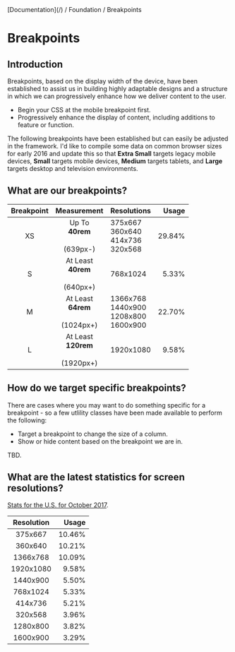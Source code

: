 <div class="breadcrumbs">
[Documentation](/) / Foundation / Breakpoints
</div>

# Breakpoints

## Introduction

Breakpoints, based on the display width of the device, have been established to assist us in building highly adaptable designs and a structure in which we can progressively enhance how we deliver content to the user.

*   Begin your CSS at the mobile breakpoint first.
*   Progressively enhance the display of content, including additions to feature or function.

The following breakpoints have been established but can easily be adjusted in the framework. I'd like to compile some data on common browser sizes for early 2016 and update this so that **Extra Small** targets legacy mobile devices, **Small** targets mobile devices, **Medium** targets tablets, and **Large** targets desktop and television environments.

## What are our breakpoints?

| Breakpoint | Measurement | Resolutions | Usage
|:----------:|:-------------------:|------------------------------------------|------:|
| XS | Up To<br>**40rem**<br><br>(639px-) | 375x667<br>360x640<br>414x736<br>320x568 | 29.84% |
| S | At Least<br>**40rem**<br><br>(640px+) | 768x1024 | 5.33% |
| M | At Least<br>**64rem**<br><br>(1024px+) | 1366x768<br>1440x900<br>1208x800<br>1600x900 | 22.70% |
| L | At Least<br>**120rem**<br><br>(1920px+) | 1920x1080 | 9.58% |

## How do we target specific breakpoints?

There are cases where you may want to do something specific for a breakpoint - so a few utlility classes have been made available to perform the following:

*   Target a breakpoint to change the size of a column.
*   Show or hide content based on the breakpoint we are in.

TBD.

## What are the latest statistics for screen resolutions?

[Stats for the U.S. for October 2017](http://gs.statcounter.com/screen-resolution-stats/all/united-states-of-america/#monthly-201710-201710-bar).

| Resolution | Usage
|:----------:|------:|
| 375x667 | 10.46% |
| 360x640 | 10.21% |
| 1366x768 | 10.09% |
| 1920x1080 | 9.58% |
| 1440x900 | 5.50% |
| 768x1024 | 5.33% |
| 414x736 | 5.21% |
| 320x568 | 3.96% |
| 1280x800 | 3.82% |
| 1600x900 | 3.29% |